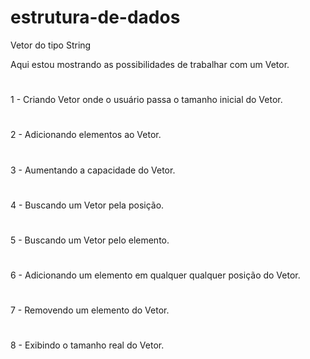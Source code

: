 # estrutura-de-dados
Vetor do tipo String

Aqui estou mostrando as possibilidades de trabalhar com um Vetor.
#
1 - Criando Vetor onde o usuário passa o tamanho inicial do Vetor.
#
2 - Adicionando elementos ao Vetor.
#
3 - Aumentando a capacidade do Vetor.
#
4 - Buscando um Vetor pela posição.
#
5 - Buscando um Vetor pelo elemento.
#
6 - Adicionando um elemento em qualquer qualquer posição do Vetor.
#
7 - Removendo um elemento do Vetor.
#
8 - Exibindo o tamanho real do Vetor.
